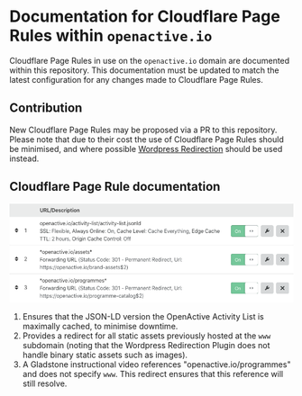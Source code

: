 # Documentation for Cloudflare Page Rules within `openactive.io`

Cloudflare Page Rules in use on the `openactive.io` domain are documented within this repository. This documentation must be updated to match the latest configuration for any changes made to Cloudflare Page Rules.

## Contribution

New Cloudflare Page Rules may be proposed via a PR to this repository. Please note that due to their cost the use of Cloudflare Page Rules should be minimised, and where possible [Wordpress Redirection](https://github.com/openactive/website-redirection) should be used instead.

## Cloudflare Page Rule documentation

![Cloudflare Page Rules](cloudflare-page-rules.png)

1. Ensures that the JSON-LD version the OpenActive Activity List is maximally cached, to minimise downtime.
2. Provides a redirect for all static assets previously hosted at the `www` subdomain (noting that the Wordpress Redirection Plugin does not handle binary static assets such as images).
3. A Gladstone instructional video references "openactive.io/programmes" and does not specify `www`. This redirect ensures that this reference will still resolve.
